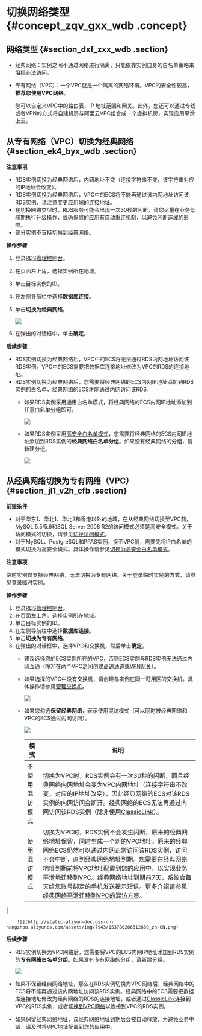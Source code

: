 # 切换网络类型 {#concept_zqv_gxx_wdb .concept}

## 网络类型 {#section_dxf_zxx_wdb .section}

-   经典网络：实例之间不通过网络进行隔离，只能依靠实例自身的白名单策略来阻挡非法访问。
-   专有网络（VPC）：一个VPC就是一个隔离的网络环境。VPC的安全性较高，**推荐您使用VPC网络**。

    您可以自定义VPC中的路由表、IP 地址范围和网关。此外，您还可以通过专线或者VPN的方式将自建机房与阿里云VPC组合成一个虚拟机房，实现应用平滑上云。


## 从专有网络（VPC）切换为经典网络 {#section_ek4_byx_wdb .section}

**注意事项**

-   RDS实例切换为经典网络后，内网地址不变（连接字符串不变，该字符串对应的IP地址会改变）。
-   RDS实例切换为经典网络后，VPC中的ECS将不能再通过该内网地址访问该RDS实例，请注意变更应用端的连接地址。
-   在切换网络类型时，RDS服务可能会出现一次30秒的闪断，请您尽量在业务低峰期执行升级操作，或确保您的应用有自动重连机制，以避免闪断造成的影响。
-   部分实例不支持切换到经典网络。

**操作步骤**

1.  登录[RDS管理控制台](https://rds.console.aliyun.com/)。
2.  在页面左上角，选择实例所在地域。
3.  单击目标实例的ID。
4.  在左侧导航栏中选择**数据库连接**。
5.  单击**切换为经典网络**。

    ![](http://static-aliyun-doc.oss-cn-hangzhou.aliyuncs.com/assets/img/7943/153780206212632_zh-CN.png)

6.  在弹出的对话框中，单击**确定**。

**后续步骤**

-   RDS实例切换为经典网络后，VPC中的ECS将无法通过RDS内网地址访问该RDS实例。VPC中的ECS需要把数据库连接地址修改为VPC的RDS的连接地址。
-   RDS实例切换为经典网络后，您需要将经典网络的ECS内网IP地址添加到RDS实例的白名单，经典网络的ECS才能通过内网访问该RDS。
    -   如果RDS实例采用通用白名单模式，将经典网络的ECS内网IP地址添加到任意白名单分组即可。

        ![](http://static-aliyun-doc.oss-cn-hangzhou.aliyuncs.com/assets/img/7943/153780206312631_zh-CN.png)

    -   如果RDS实例采用[高安全白名单模式](cn.zh-CN/用户指南/数据安全性/切换为高安全白名单模式.md)，您需要将经典网络的ECS内网IP地址添加到RDS实例的**经典网络白名单分组**。如果没有经典网络的分组，请新建分组。

        ![](http://static-aliyun-doc.oss-cn-hangzhou.aliyuncs.com/assets/img/7943/153780206312630_zh-CN.png)


## 从经典网络切换为专有网络（VPC） {#section_jl1_v2h_cfb .section}

**前提条件**

-   对于华东1、华北1、华北2和香港以外的地域，在从经典网络切换至VPC前，MySQL 5.5/5.6和SQL Server 2008 R2的访问模式必须是高安全模式。关于访问模式的切换，请参见[切换访问模式](cn.zh-CN/用户指南/数据库连接/切换访问模式.md#)。
-   对于MySQL、PostgreSQL和PPAS实例，换至VPC前，需要先将IP白名单的模式切换为高安全模式。具体操作请参见[切换为高安全白名单模式](cn.zh-CN/用户指南/数据安全性/切换为高安全白名单模式.md)。

**注意事项**

临时实例仅支持经典网络，无法切换为专有网络。关于登录临时实例的方式，请参见[登录临时实例](cn.zh-CN/用户指南/备份与恢复/登录临时实例.md)。

**操作步骤**

1.  登录[RDS管理控制台](https://rds.console.aliyun.com/)。
2.  在页面左上角，选择实例所在地域。
3.  单击目标实例的ID。
4.  在左侧导航栏中选择**数据库连接**。
5.  单击**切换为专有网络**。
6.  在弹出的对话框中，选择VPC和交换机，然后单击**确定**。
    -   建议选择您的ECS实例所在的VPC，否则ECS实例与RDS实例无法通过内网互通（除非在两个VPC之间创建[高速通道](../../../../cn.zh-CN/快速入门/同账号VPC互连.md)或[VPN网关](../../../../cn.zh-CN/IPsec-VPN入门/配置VPC到VPC连接.md)）。
    -   如果选择的VPC中没有交换机，请创建与实例在同一可用区的交换机。具体操作请参见[管理交换机](../../../../cn.zh-CN/用户指南/管理交换机.md)。

        ![](http://static-aliyun-doc.oss-cn-hangzhou.aliyuncs.com/assets/img/7943/15378020633260_zh-CN.png)

    -   如果您勾选**保留经典网络**，表示使用混访模式（可以同时被经典网络和VPC的ECS通过内网访问）。

        ![](http://static-aliyun-doc.oss-cn-hangzhou.aliyuncs.com/assets/img/7943/153780206312640_zh-CN.png)

        |模式|说明|
        |--|--|
        |不使用混访模式|切换为VPC时，RDS实例会有一次30秒的闪断，而且经典网络内网地址会变为VPC内网地址（连接字符串不改变，对应的IP地址改变），因此经典网络的ECS对该RDS实例的内网访问会断开。经典网络的ECS无法再通过内网访问该RDS实例（除非使用[ClassicLink](../../../../cn.zh-CN/用户指南/ClassicLink/ClassicLink概述.md)）。|
        |使用混访模式|切换为VPC时，RDS实例不会发生闪断，原来的经典网络地址保留，同时生成一个新的VPC地址。原来的经典网络ECS仍然可以通过内网正常访问该RDS实例，访问不会中断，直到经典网络地址到期。您需要在经典网络地址到期前将VPC地址配置到您的应用中，以实现业务平滑地迁移到VPC。经典网络地址到期前7天，系统会每天给您账号绑定的手机发送提示短信。更多介绍请参见[经典网络平滑迁移到VPC的混访方案](cn.zh-CN/用户指南/数据库连接/经典网络平滑迁移到VPC的混访方案.md#)。

|

        ![](http://static-aliyun-doc.oss-cn-hangzhou.aliyuncs.com/assets/img/7943/153780206312639_zh-CN.png)


**后续步骤**

-   RDS实例切换为VPC网络后，您需要将VPC的ECS内网IP地址添加到RDS实例的**专有网络白名单分组**。如果没有专有网络的分组，请新建分组。

    ![](http://static-aliyun-doc.oss-cn-hangzhou.aliyuncs.com/assets/img/7943/153780206312638_zh-CN.png)

-   如果不保留经典网络地址，那么在RDS实例切换为VPC网络后，经典网络中的ECS将不能再通过该内网地址访问该RDS实例。经典网络中的ECS需要把数据库连接地址修改为经典网络的RDS的连接地址，或者通过[ClassicLink](../../../../cn.zh-CN/用户指南/ClassicLink/ClassicLink概述.md)连接到VPC的RDS实例，或者[切换到VPC网络](../../../../cn.zh-CN/最佳实践/经典网络迁移到VPC/单ECS迁移示例.md)以连接到VPC的RDS实例。
-   如果保留经典网络地址，该经典网络地址到期后会被自动释放，为避免业务中断，请及时将VPC地址配置到您的应用中。

